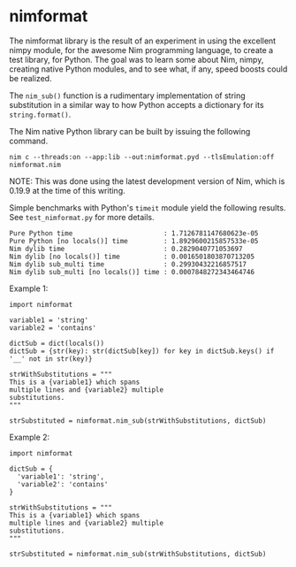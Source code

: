 # nimformat

The nimformat library is the result of an experiment in using the excellent nimpy module, for the awesome Nim programming language, to create a test library, for Python. The goal was to learn some about Nim, nimpy, creating native Python modules, and to see what, if any, speed boosts could be realized.

The `nim_sub()` function is a rudimentary implementation of string substitution in a similar way to how Python accepts a dictionary for its `string.format()`.

The Nim native Python library can be built by issuing the following command.

`nim c --threads:on --app:lib --out:nimformat.pyd --tlsEmulation:off nimformat.nim`

NOTE: This was done using the latest development version of Nim, which is 0.19.9 at the time of this writing.

Simple benchmarks with Python's `timeit` module yield the following results. See `test_nimformat.py` for more details.
```
Pure Python time                       : 1.7126781147680623e-05
Pure Python [no locals()] time         : 1.8929600215857533e-05
Nim dylib time                         : 0.2829040771053697
Nim dylib [no locals()] time           : 0.0016501803870713205
Nim dylib sub_multi time               : 0.29930432216857517
Nim dylib sub_multi [no locals()] time : 0.0007848272343464746
```


Example 1:
```
import nimformat

variable1 = 'string'
variable2 = 'contains'

dictSub = dict(locals())
dictSub = {str(key): str(dictSub[key]) for key in dictSub.keys() if '__' not in str(key)}

strWithSubstitutions = """
This is a {variable1} which spans
multiple lines and {variable2} multiple
substitutions.
"""

strSubstituted = nimformat.nim_sub(strWithSubstitutions, dictSub)
```

Example 2:
```
import nimformat

dictSub = {
  'variable1': 'string',
  'variable2': 'contains'
}

strWithSubstitutions = """
This is a {variable1} which spans
multiple lines and {variable2} multiple
substitutions.
"""

strSubstituted = nimformat.nim_sub(strWithSubstitutions, dictSub)
```

